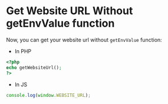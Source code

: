 # Get Website URL Without getEnvValue function

Now, you can get your website url without `getEnvValue` function:

* In PHP

```php
<?php
echo getWebsiteUrl();
?>
```

* In JS

```javascript
console.log(window.WEBSITE_URL);
```
